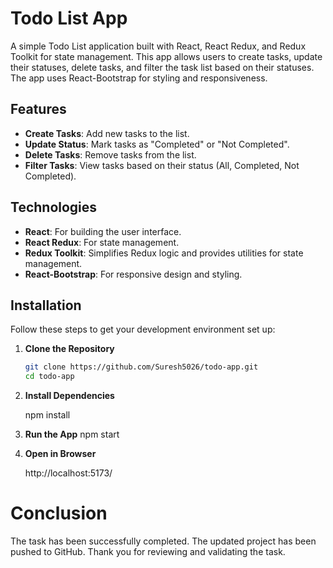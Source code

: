 # Todo List App

A simple Todo List application built with React, React Redux, and Redux Toolkit for state management. This app allows users to create tasks, update their statuses, delete tasks, and filter the task list based on their statuses. The app uses React-Bootstrap for styling and responsiveness.

## Features

- **Create Tasks**: Add new tasks to the list.
- **Update Status**: Mark tasks as "Completed" or "Not Completed".
- **Delete Tasks**: Remove tasks from the list.
- **Filter Tasks**: View tasks based on their status (All, Completed, Not Completed).

## Technologies

- **React**: For building the user interface.
- **React Redux**: For state management.
- **Redux Toolkit**: Simplifies Redux logic and provides utilities for state management.
- **React-Bootstrap**: For responsive design and styling.

## Installation

Follow these steps to get your development environment set up:

1. **Clone the Repository**

   ```bash
   git clone https://github.com/Suresh5026/todo-app.git
   cd todo-app

   ```

2. **Install Dependencies**

   npm install

3. **Run the App**
   npm start
4. **Open in Browser**

   http://localhost:5173/

# Conclusion

The task has been successfully completed. The updated project has been pushed to GitHub. Thank you for reviewing and validating the task.
